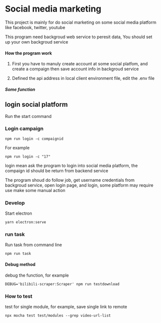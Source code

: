 # Social media marketing

This project is mainly for do social marketing on some social media platform like facebook, twitter, youtube

This program need backgroud web service to peresit data, You should set up your own backgroud service

#### How the program work

1. First you have to manuly create account at some social platfom, and create a compaign then save account info in backgroud service

2. Defined the api address in local client environment file, edit the .env file

##### Some function
## login social platform

Run the start command

### Login campaign
```
npm run login -c compaignid
```

For example
```
npm run login -c "17"
```
login mean ask the program to login into social media platform, the compaign id should be return from backend service


The program shoud do follow job, get username credentials from backgroud service, open login page, and login, some platform may require use make some manual action

### Develop
Start electron
```
yarn electron:serve
```

### run task

Run task from command line
```
npm run task 
```



#### Debug method
debug the function, for example
```
DEBUG='bilibili-scraper:Scraper' npm run testdownload
```

### How to test
test for single module, for example, save single link to remote
```
npx mocha test test/modules --grep video-url-list
```















